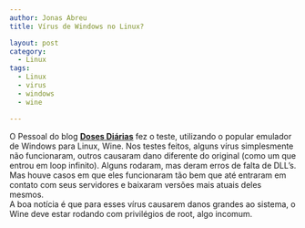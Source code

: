 ```yaml
---
author: Jonas Abreu
title: Vírus de Windows no Linux?

layout: post
category:
  - Linux
tags:
  - Linux
  - virus
  - windows
  - wine

---
```

O Pessoal do blog **[Doses Diárias][1]** fez o teste, utilizando o popular emulador de Windows para Linux, Wine. Nos testes feitos, alguns vírus simplesmente não funcionaram, outros causaram dano diferente do original (como um que entrou em loop infinito). Alguns rodaram, mas deram erros de falta de DLL’s. Mas houve casos em que eles funcionaram tão bem que até entraram em contato com seus servidores e baixaram versões mais atuais deles mesmos.  
A boa notícia é que para esses vírus causarem danos grandes ao sistema, o Wine deve estar rodando com privilégios de root, algo incomum. 














 [1]: http://dosesdiarias.seucaminho.com/index.php/2007/02/23/virus-de-windows-no-linux/





